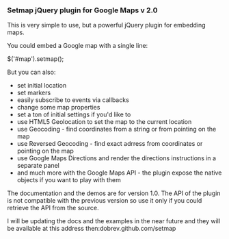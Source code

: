 ### Setmap jQuery plugin for Google Maps v 2.0 ###

This is very simple to use, but a powerful jQuery plugin for embedding maps.

You could embed a Google map with a single line:

  $('#map').setmap();

But you can also:

 * set initial location
 * set markers
 * easily subscribe to events via callbacks
 * change some map properties
 * set a ton of initial settings if you'd like to
 * use HTML5 Geolocation to set the map to the current location
 * use Geocoding - find coordinates from a string or from pointing on the map
 * use Reversed Geocoding - find exact adrress from coordinates or pointing on the map
 * use Google Maps Directions and render the directions instructions in a separate panel
 * and much more with the Google Maps API - the plugin expose the native objects if you want to play with them

The documentation and the demos are for version 1.0. The API of the plugin is not compatible with the previous version so use it only if you could retrieve the API from the source.

I will be updating the docs and the examples in the near future and they will be available at this address then:dobrev.github.com/setmap